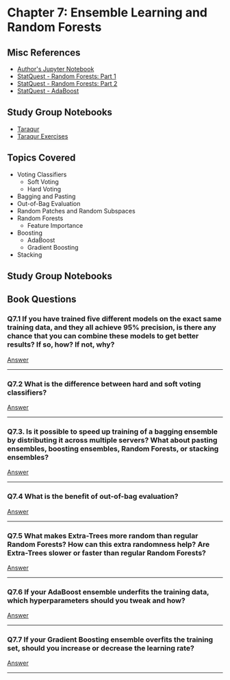 # Chapter 7: Ensemble Learning and Random Forests

## Misc References

- [Author's Jupyter Notebook](https://github.com/ageron/handson-ml2/blob/master/07_ensemble_learning_and_random_forests.ipynb)
- [StatQuest - Random Forests: Part 1](https://youtu.be/J4Wdy0Wc_xQ)
- [StatQuest - Random Forests: Part 2](https://youtu.be/sQ870aTKqiM)
- [StatQuest - AdaBoost](https://youtu.be/LsK-xG1cLYA)

## Study Group Notebooks

- [Taraqur](https://colab.research.google.com/drive/16zyYzu1NNgQ1TOFW4eKDxUbbI8AFIJsY)
- [Taraqur Exercises](https://colab.research.google.com/drive/1GUhDagjeZkZwOJujWwrxj6Y6bTdjzmqO)

## Topics Covered

- Voting Classifiers
  - Soft Voting
  - Hard Voting
- Bagging and Pasting
- Out-of-Bag Evaluation
- Random Patches and Random Subspaces
- Random Forests
  - Feature Importance
- Boosting
  - AdaBoost
  - Gradient Boosting
- Stacking

## Study Group Notebooks

## Book Questions

### Q7.1 If you have trained five different models on the exact same training data, and they all achieve 95% precision, is there any chance that you can combine these models to get better results? If so, how? If not, why?

[Answer](q_7_1_ans.md)

***

### Q7.2 What is the difference between hard and soft voting classifiers?

[Answer](q_7_2_ans.md)

***

### Q7.3. Is it possible to speed up training of a bagging ensemble by distributing it across multiple servers? What about pasting ensembles, boosting ensembles, Random Forests, or stacking ensembles?

[Answer](q_7_3_ans.md)

***

### Q7.4 What is the benefit of out-of-bag evaluation?

[Answer](q_7_4_ans.md)

***

### Q7.5 What makes Extra-Trees more random than regular Random Forests? How can this extra randomness help? Are Extra-Trees slower or faster than regular Random Forests?

[Answer](q_7_5_ans.md)

***

### Q7.6 If your AdaBoost ensemble underfits the training data, which hyperparameters should you tweak and how?

[Answer](q_7_6_ans.md)

***

### Q7.7 If your Gradient Boosting ensemble overfits the training set, should you increase or decrease the learning rate?

[Answer](q_7_7_ans.md)

***
